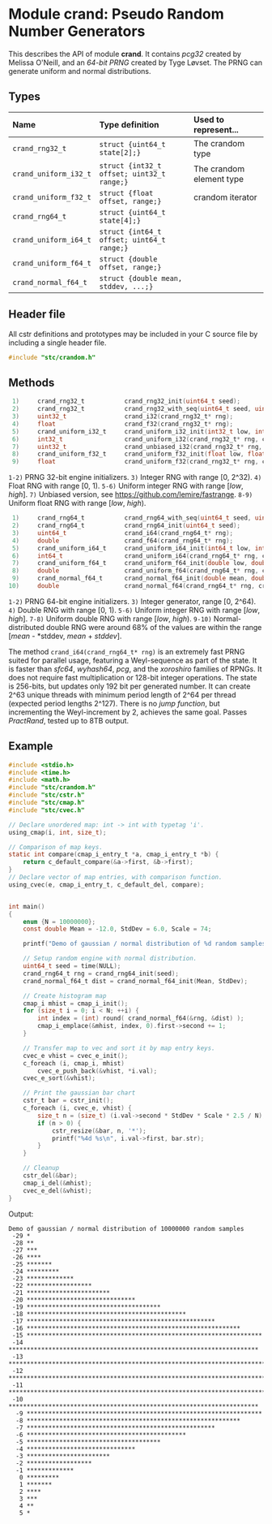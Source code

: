 # Module crand: Pseudo Random Number Generators

This describes the API of module **crand**. It contains *pcg32* created by Melissa O'Neill, and an
*64-bit PRNG* created by Tyge Løvset. The PRNG can generate uniform and normal distributions.

## Types

| Name                  | Type definition                             | Used to represent...                 |
|:----------------------|:--------------------------------------------|:-------------------------------------|
| `crand_rng32_t`       | `struct {uint64_t state[2];}`               | The crandom type                     |
| `crand_uniform_i32_t` | `struct {int32_t offset; uint32_t range;}`  | The crandom element type             |
| `crand_uniform_f32_t` | `struct {float offset, range;}`             | crandom iterator                     |
| `crand_rng64_t`       | `struct {uint64_t state[4];}`               |                                      |
| `crand_uniform_i64_t` | `struct {int64_t offset; uint64_t range;}`  |                                      |
| `crand_uniform_f64_t` | `struct {double offset, range;}`            |                                      |
| `crand_normal_f64_t`  | `struct {double mean, stddev, ...;}`        |                                      |

## Header file

All cstr definitions and prototypes may be included in your C source file by including a single header file.
```c
#include "stc/crandom.h"
```

## Methods

```c
 1)     crand_rng32_t           crand_rng32_init(uint64_t seed);
 2)     crand_rng32_t           crand_rng32_with_seq(uint64_t seed, uint64_t seq);
 3)     uint32_t                crand_i32(crand_rng32_t* rng);
 4)     float                   crand_f32(crand_rng32_t* rng);
 5)     crand_uniform_i32_t     crand_uniform_i32_init(int32_t low, int32_t high);
 6)     int32_t                 crand_uniform_i32(crand_rng32_t* rng, crand_uniform_i32_t* dist);
 7)     uint32_t                crand_unbiased_i32(crand_rng32_t* rng, crand_uniform_i32_t* dist);
 8)     crand_uniform_f32_t     crand_uniform_f32_init(float low, float high); /*  */
 9)     float                   crand_uniform_f32(crand_rng32_t* rng, crand_uniform_f32_t* dist);
```
`1-2)` PRNG 32-bit engine initializers. `3)` Integer RNG with range \[0, 2^32). `4)` Float RNG with range \[0, 1). 
`5-6)` Uniform integer RNG with range \[*low*, *high*]. `7)` Unbiased version, see https://github.com/lemire/fastrange.
`8-9)` Uniform float RNG with range \[*low*, *high*).
```c
 1)     crand_rng64_t           crand_rng64_with_seq(uint64_t seed, uint64_t seq);
 2)     crand_rng64_t           crand_rng64_init(uint64_t seed);
 3)     uint64_t                crand_i64(crand_rng64_t* rng);
 4)     double                  crand_f64(crand_rng64_t* rng);
 5)     crand_uniform_i64_t     crand_uniform_i64_init(int64_t low, int64_t high);
 6)     int64_t                 crand_uniform_i64(crand_rng64_t* rng, crand_uniform_i64_t* dist);
 7)     crand_uniform_f64_t     crand_uniform_f64_init(double low, double high);
 8)     double                  crand_uniform_f64(crand_rng64_t* rng, crand_uniform_f64_t* dist);
 9)     crand_normal_f64_t      crand_normal_f64_init(double mean, double stddev);
10)     double                  crand_normal_f64(crand_rng64_t* rng, crand_normal_f64_t* dist);
```
`1-2)` PRNG 64-bit engine initializers. `3)` Integer generator, range \[0, 2^64). `4)` Double RNG with range \[0, 1).
`5-6)` Uniform integer RNG with range \[*low*, *high*]. `7-8)` Uniform double RNG with range \[*low*, *high*).
`9-10)` Normal-distributed double RNG were around 68% of the values are within the range [*mean* - *stddev, *mean* + *stddev*].

The method `crand_i64(crand_rng64_t* rng)` is an extremely fast PRNG suited for parallel usage, featuring
a Weyl-sequence as part of the state. It is faster than *sfc64*, *wyhash64*, *pcg*, and the *xoroshiro*
families of RPNGs. It does not require fast multiplication or 128-bit integer operations. The state is
256-bits, but updates only 192 bit per generated number. It can create 2^63 unique threads with minimum period
length of 2^64 per thread (expected period lengths 2^127). There is no *jump function*, but incrementing
the Weyl-increment by 2, achieves the same goal. Passes *PractRand*, tested up to 8TB output.

## Example
```c
#include <stdio.h>
#include <time.h>
#include <math.h>
#include "stc/crandom.h"
#include "stc/cstr.h"
#include "stc/cmap.h"
#include "stc/cvec.h"

// Declare unordered map: int -> int with typetag 'i'.
using_cmap(i, int, size_t);

// Comparison of map keys.
static int compare(cmap_i_entry_t *a, cmap_i_entry_t *b) {
    return c_default_compare(&a->first, &b->first);
}
// Declare vector of map entries, with comparison function.
using_cvec(e, cmap_i_entry_t, c_default_del, compare);


int main()
{
    enum {N = 10000000};
    const double Mean = -12.0, StdDev = 6.0, Scale = 74;

    printf("Demo of gaussian / normal distribution of %d random samples\n", N);

    // Setup random engine with normal distribution.
    uint64_t seed = time(NULL);
    crand_rng64_t rng = crand_rng64_init(seed);
    crand_normal_f64_t dist = crand_normal_f64_init(Mean, StdDev);

    // Create histogram map
    cmap_i mhist = cmap_i_init();
    for (size_t i = 0; i < N; ++i) {
        int index = (int) round( crand_normal_f64(&rng, &dist) );
        cmap_i_emplace(&mhist, index, 0).first->second += 1;
    }

    // Transfer map to vec and sort it by map entry keys.
    cvec_e vhist = cvec_e_init();
    c_foreach (i, cmap_i, mhist)
        cvec_e_push_back(&vhist, *i.val);
    cvec_e_sort(&vhist);

    // Print the gaussian bar chart
    cstr_t bar = cstr_init();
    c_foreach (i, cvec_e, vhist) {
        size_t n = (size_t) (i.val->second * StdDev * Scale * 2.5 / N);
        if (n > 0) {
            cstr_resize(&bar, n, '*');
            printf("%4d %s\n", i.val->first, bar.str);
        }
    }

    // Cleanup
    cstr_del(&bar);
    cmap_i_del(&mhist);
    cvec_e_del(&vhist);
}
```
Output:
```
Demo of gaussian / normal distribution of 10000000 random samples
 -29 *
 -28 **
 -27 ***
 -26 ****
 -25 *******
 -24 *********
 -23 *************
 -22 ******************
 -21 ***********************
 -20 ******************************
 -19 *************************************
 -18 ********************************************
 -17 ****************************************************
 -16 ***********************************************************
 -15 *****************************************************************
 -14 *********************************************************************
 -13 ************************************************************************
 -12 *************************************************************************
 -11 ************************************************************************
 -10 *********************************************************************
  -9 *****************************************************************
  -8 ***********************************************************
  -7 ****************************************************
  -6 ********************************************
  -5 *************************************
  -4 ******************************
  -3 ***********************
  -2 ******************
  -1 *************
   0 *********
   1 *******
   2 ****
   3 ***
   4 **
   5 *
```
